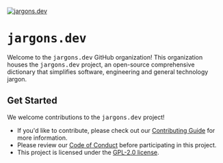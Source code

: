 <div style="margin-top: 12px">
  <a href="https://www.jargons.dev">
   <!-- https://github.com/babblebey/jargons.dev/assets/25631971/f2adedb8-4324-439a-8663-d3e30fd68416 -->
   <img alt="jargons.dev" src="https://github.com/devjargons/.github/assets/25631971/ee68bae7-46a5-4aa1-b2e6-034089fc6dda">
  </a>

  <h1><tt>jargons.dev</tt></h1>
</div>

Welcome to the <tt>jargons.dev</tt> GitHub organization! This organization houses the <tt>jargons.dev</tt> project, an open-source comprehensive dictionary that simplifies software, engineering and general technology jargon.

## Get Started
We welcome contributions to the <tt>jargons.dev</tt> project!
- If you'd like to contribute, please check out our [Contributing Guide](https://github.com/jargons-dev/jargons.dev/blob/main/CONTRIBUTING.md) for more information.
- Please review our [Code of Conduct](https://github.com/jargons-dev/jargons.dev/blob/main/CODE_OF_CONDUCT.md) before participating in this project.
- This project is licensed under the [GPL-2.0 license](https://github.com/jargons-dev/jargons.dev/blob/main/LICENSE).
<!--

**Here are some ideas to get you started:**

🙋‍♀️ A short introduction - what is your organization all about?
🌈 Contribution guidelines - how can the community get involved?
👩‍💻 Useful resources - where can the community find your docs? Is there anything else the community should know?
🍿 Fun facts - what does your team eat for breakfast?
🧙 Remember, you can do mighty things with the power of [Markdown](https://docs.github.com/github/writing-on-github/getting-started-with-writing-and-formatting-on-github/basic-writing-and-formatting-syntax)
-->
